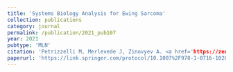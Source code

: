 ```yaml
---
title: 'Systems Biology Analysis for Ewing Sarcoma'
collection: publications
category: journal
permalink: /publication/2021_pub107
year: 2021
pubtype: 'MLN'
citation: 'Petrizzelli M, Merlevede J, Zinovyev A. <a href='https://zenodo.org/record/3952244#.YDavIehKi5s'>Systems Biology Analysis for Ewing Sarcoma.</a> Methods Mol Biol. 2021;2226:303-333. '
paperurl: 'https://link.springer.com/protocol/10.1007%2F978-1-0716-1020-6_23'
---
```


